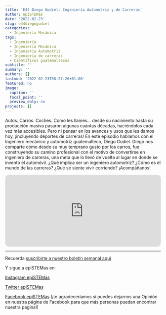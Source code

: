 ```yaml
---
title: 'E44 Diego Gudiel: Ingeniería Automotriz y de Carreras'
author: epiSTEMas
date: '2022-02-23'
slug: e44diegogudiel
categories:
  - Ingeniería Mecánica
tags:
  - Ingeniería
  - Ingeniería Mecánica
  - Ingeniería Automotriz
  - Ingeniería de carreras
  - Científicos guatemaltecos
subtitle: ''
summary: ''
authors: []
lastmod: '2022-02-23T08:27:26+01:00'
featured: no
image:
  caption: ''
  focal_point: ''
  preview_only: no
projects: []
---
```


Autos. Carros. Coches. Como les llames... desde su nacimiento hasta su producción masiva pasaron algunas cuántas décadas, haciéndolos cada vez más accesibles. Pero ni pensar en los avances y usos que les damos hoy, ¡incluyendo deportes de carreras! En este episodio hablamos con el Ingeniero mecánico y automotriz guatemalteco, Diego Gudiel. Diego nos comparte cómo desde su muy temprano gusto por los carros, fue construyendo su camino profesional con el motivo de convertirse en ingeniero de carreras, una meta que lo llevó de vuelta al lugar en donde se inventó el automóvil. ¿Qué implica ser un ingeniero automotriz? ¿Cómo es el mundo de las carreras? ¿Qué se siente vivir corriendo? ¡Acompáñanos!

<iframe style="border-radius:12px" src="https://open.spotify.com/embed/episode/22yeOvQQNZsndd7HfRItUc?utm_source=generator" width="100%" height="232" frameBorder="0" allowfullscreen="" allow="autoplay; clipboard-write; encrypted-media; fullscreen; picture-in-picture"></iframe>

- - - - -


Recuerda [suscribirte a nuestro boletín semanal aquí](http://eepurl.com/hyEnr1)

Y sigue a epiSTEMas en:

[Instagram epiSTEMas](https://www.instagram.com/epistemas/)  

[Twitter epiSTEMas](https://twitter.com/epiSTEMas_Pod)

[Facebook epiSTEMas](https://www.facebook.com/epiSTEMasPod) (¡te agradeceríamos si puedes dejarnos una Opinión en nuestra página de Facebook para que más personas puedan encontrar nuestra página!)

